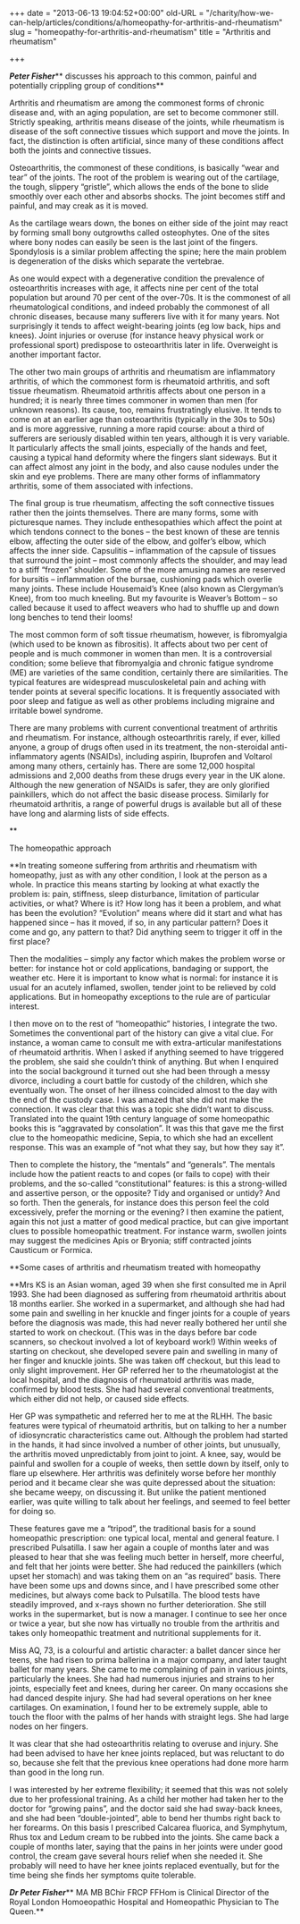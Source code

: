 +++
date = "2013-06-13 19:04:52+00:00"
old-URL = "/charity/how-we-can-help/articles/conditions/a/homeopathy-for-arthritis-and-rheumatism"
slug = "homeopathy-for-arthritis-and-rheumatism"
title = "Arthritis and rheumatism"

+++

_**Peter Fisher**_** discusses his approach to this common, painful and potentially crippling group of conditions**

Arthritis and rheumatism are among the commonest forms of chronic disease and, with an aging population, are set to become commoner still. Strictly speaking, arthritis means disease of the joints, while rheumatism is disease of the soft connective tissues which support and move the joints. In fact, the distinction is often artificial, since many of these conditions affect both the joints and connective tissues.

Osteoarthritis, the commonest of these conditions, is basically “wear and tear” of the joints. The root of the problem is wearing out of the cartilage, the tough, slippery “gristle”, which allows the ends of the bone to slide smoothly over each other and absorbs shocks. The joint becomes stiff and painful, and may creak as it is moved.

As the cartilage wears down, the bones on either side of the joint may react by forming small bony outgrowths called osteophytes. One of the sites where bony nodes can easily be seen is the last joint of the fingers. Spondylosis is a similar problem affecting the spine; here the main problem is degeneration of the disks which separate the vertebrae.

As one would expect with a degenerative condition the prevalence of osteoarthritis increases with age, it affects nine per cent of the total population but around 70 per cent of the over-70s. It is the commonest of all rheumatological conditions, and indeed probably the commonest of all chronic diseases, because many sufferers live with it for many years. Not surprisingly it tends to affect weight-bearing joints (eg low back, hips and knees). Joint injuries or overuse (for instance heavy physical work or professional sport) predispose to osteoarthritis later in life. Overweight is another important factor.

The other two main groups of arthritis and rheumatism are inflammatory arthritis, of which the commonest form is rheumatoid arthritis, and soft tissue rheumatism. Rheumatoid arthritis affects about one person in a hundred; it is nearly three times commoner in women than men (for unknown reasons). Its cause, too, remains frustratingly elusive. It tends to come on at an earlier age than osteoarthritis (typically in the 30s to 50s) and is more aggressive, running a more rapid course: about a third of sufferers are seriously disabled within ten years, although it is very variable. It particularly affects the small joints, especially of the hands and feet, causing a typical hand deformity where the fingers slant sideways. But it can affect almost any joint in the body, and also cause nodules under the skin and eye problems. There are many other forms of inflammatory arthritis, some of them associated with infections.

The final group is true rheumatism, affecting the soft connective tissues rather then the joints themselves. There are many forms, some with picturesque names. They include enthesopathies which affect the point at which tendons connect to the bones – the best known of these are tennis elbow, affecting the outer side of the elbow, and golfer’s elbow, which affects the inner side. Capsulitis – inflammation of the capsule of tissues that surround the joint – most commonly affects the shoulder, and may lead to a stiff “frozen” shoulder. Some of the more amusing names are reserved for bursitis – inflammation of the bursae, cushioning pads which overlie many joints. These include Housemaid’s Knee (also known as Clergyman’s Knee), from too much kneeling. But my favourite is Weaver’s Bottom – so called because it used to affect weavers who had to shuffle up and down long benches to tend their looms!

The most common form of soft tissue rheumatism, however, is fibromyalgia (which used to be known as fibrositis). It affects about two per cent of people and is much commoner in women than men. It is a controversial condition; some believe that fibromyalgia and chronic fatigue syndrome (ME) are varieties of the same condition, certainly there are similarities. The typical features are widespread musculoskeletal pain and aching with tender points at several specific locations. It is frequently associated with poor sleep and fatigue as well as other problems including migraine and irritable bowel syndrome.

There are many problems with current conventional treatment of arthritis and rheumatism. For instance, although osteoarthritis rarely, if ever, killed anyone, a group of drugs often used in its treatment, the non-steroidal anti-inflammatory agents (NSAIDs), including aspirin, Ibuprofen and Voltarol among many others, certainly has. There are some 12,000 hospital admissions and 2,000 deaths from these drugs every year in the UK alone. Although the new generation of NSAIDs is safer, they are only glorified painkillers, which do not affect the basic disease process. Similarly for rheumatoid arthritis, a range of powerful drugs is available but all of these have long and alarming lists of side effects.

**

The homeopathic approach

**In treating someone suffering from arthritis and rheumatism with homeopathy, just as with any other condition, I look at the person as a whole. In practice this means starting by looking at what exactly the problem is: pain, stiffness, sleep disturbance, limitation of particular activities, or what? Where is it? How long has it been a problem, and what has been the evolution? “Evolution” means where did it start and what has happened since – has it moved, if so, in any particular pattern? Does it come and go, any pattern to that? Did anything seem to trigger it off in the first place?

Then the modalities – simply any factor which makes the problem worse or better: for instance hot or cold applications, bandaging or support, the weather etc. Here it is important to know what is normal: for instance it is usual for an acutely inflamed, swollen, tender joint to be relieved by cold applications. But in homeopathy exceptions to the rule are of particular interest.

I then move on to the rest of “homeopathic” histories, I integrate the two. Sometimes the conventional part of the history can give a vital clue. For instance, a woman came to consult me with extra-articular manifestations of rheumatoid arthritis. When I asked if anything seemed to have triggered the problem, she said she couldn’t think of anything. But when I enquired into the social background it turned out she had been through a messy divorce, including a court battle for custody of the children, which she eventually won. The onset of her illness coincided almost to the day with the end of the custody case. I was amazed that she did not make the connection. It was clear that this was a topic she didn’t want to discuss. Translated into the quaint 19th century language of some homeopathic books this is “aggravated by consolation”. It was this that gave me the first clue to the homeopathic medicine, Sepia, to which she had an excellent response. This was an example of “not what they say, but how they say it”.

Then to complete the history, the “mentals” and “generals”. The mentals include how the patient reacts to and copes (or fails to cope) with their problems, and the so-called “constitutional” features: is this a strong-willed and assertive person, or the opposite? Tidy and organised or untidy? And so forth. Then the generals, for instance does this person feel the cold excessively, prefer the morning or the evening? I then examine the patient, again this not just a matter of good medical practice, but can give important clues to possible homeopathic treatment. For instance warm, swollen joints may suggest the medicines Apis or Bryonia; stiff contracted joints Causticum or Formica.

**Some cases of arthritis and rheumatism treated with homeopathy

**Mrs KS is an Asian woman, aged 39 when she first consulted me in April 1993. She had been diagnosed as suffering from rheumatoid arthritis about 18 months earlier. She worked in a supermarket, and although she had had some pain and swelling in her knuckle and finger joints for a couple of years before the diagnosis was made, this had never really bothered her until she started to work on checkout. (This was in the days before bar code scanners, so checkout involved a lot of keyboard work!) Within weeks of starting on checkout, she developed severe pain and swelling in many of her finger and knuckle joints. She was taken off checkout, but this lead to only slight improvement. Her GP referred her to the rheumatologist at the local hospital, and the diagnosis of rheumatoid arthritis was made, confirmed by blood tests. She had had several conventional treatments, which either did not help, or caused side effects.

Her GP was sympathetic and referred her to me at the RLHH. The basic features were typical of rheumatoid arthritis, but on talking to her a number of idiosyncratic characteristics came out. Although the problem had started in the hands, it had since involved a number of other joints, but unusually, the arthritis moved unpredictably from joint to joint. A knee, say, would be painful and swollen for a couple of weeks, then settle down by itself, only to flare up elsewhere. Her arthritis was definitely worse before her monthly period and it became clear she was quite depressed about the situation: she became weepy, on discussing it. But unlike the patient mentioned earlier, was quite willing to talk about her feelings, and seemed to feel better for doing so.

These features gave me a “tripod”, the traditional basis for a sound homeopathic prescription: one typical local, mental and general feature. I prescribed Pulsatilla. I saw her again a couple of months later and was pleased to hear that she was feeling much better in herself, more cheerful, and felt that her joints were better. She had reduced the painkillers (which upset her stomach) and was taking them on an “as required” basis. There have been some ups and downs since, and I have prescribed some other medicines, but always come back to Pulsatilla. The blood tests have steadily improved, and x-rays shown no further deterioration. She still works in the supermarket, but is now a manager. I continue to see her once or twice a year, but she now has virtually no trouble from the arthritis and takes only homeopathic treatment and nutritional supplements for it.

Miss AQ, 73, is a colourful and artistic character: a ballet dancer since her teens, she had risen to prima ballerina in a major company, and later taught ballet for many years. She came to me complaining of pain in various joints, particularly the knees. She had had numerous injuries and strains to her joints, especially feet and knees, during her career. On many occasions she had danced despite injury. She had had several operations on her knee cartilages. On examination, I found her to be extremely supple, able to touch the floor with the palms of her hands with straight legs. She had large nodes on her fingers.

It was clear that she had osteoarthritis relating to overuse and injury. She had been advised to have her knee joints replaced, but was reluctant to do so, because she felt that the previous knee operations had done more harm than good in the long run.

I was interested by her extreme flexibility; it seemed that this was not solely due to her professional training. As a child her mother had taken her to the doctor for “growing pains”, and the doctor said she had sway-back knees, and she had been “double-jointed”, able to bend her thumbs right back to her forearms. On this basis I prescribed Calcarea fluorica, and Symphytum, Rhus tox and Ledum cream to be rubbed into the joints. She came back a couple of months later, saying that the pains in her joints were under good control, the cream gave several hours relief when she needed it. She probably will need to have her knee joints replaced eventually, but for the time being she finds her symptoms quite tolerable.

_**Dr Peter Fisher**_** MA MB BChir FRCP FFHom is Clinical Director of the Royal London Homoeopathic Hospital and Homeopathic Physician to The Queen.**

